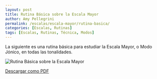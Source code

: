 ```yaml
---
layout: post
title: Rutina Básica sobre la Escala Mayor
author: Amy Pellegrini
permalink: /escalas/escala-mayor/rutina-basica/
categories: [Escalas, Rutinas]
tags: [Escalas, Rutinas, Técnica, Modos]
---
```


La siguiente es una rutina básica para estudiar la Escala Mayor, o Modo Jónico, en todas las tonalidades.

<div class="img-container">
  <img class="sheet-music" src="{{ '/sheet-music/major-scale-basic-routine/major-scale-basic-routine.svg' | prepend: site.url }}" alt="Rutina Básica sobre la Escala Mayor" />
</div>

<a target="_blank" href="{{ '/sheet-music/major-scale-basic-routine/major-scale-basic-routine.pdf' | prepend: site.url }}">Descargar como PDF</a>
